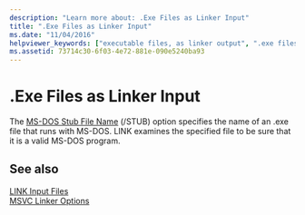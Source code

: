 ```yaml
---
description: "Learn more about: .Exe Files as Linker Input"
title: ".Exe Files as Linker Input"
ms.date: "11/04/2016"
helpviewer_keywords: ["executable files, as linker output", ".exe files"]
ms.assetid: 73714c30-6f03-4e72-881e-090e5240ba93
---
```

# .Exe Files as Linker Input

The [MS-DOS Stub File Name](stub-ms-dos-stub-file-name.md) (/STUB) option specifies the name of an .exe file that runs with MS-DOS. LINK examines the specified file to be sure that it is a valid MS-DOS program.

## See also

[LINK Input Files](link-input-files.md)<br/>
[MSVC Linker Options](linker-options.md)

